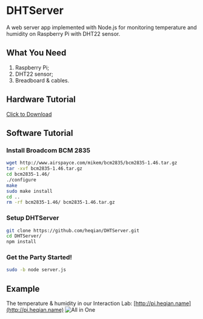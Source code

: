 # DHTServer
A web server app implemented with Node.js for monitoring temperature and humidity on Raspberry Pi with DHT22 sensor.


## What You Need
1. Raspberry Pi;
2. DHT22 sensor;
3. Breadboard & cables.

## Hardware Tutorial
[Click to Download](https://learn.adafruit.com/downloads/pdf/dht-humidity-sensing-on-raspberry-pi-with-gdocs-logging.pdf)

## Software Tutorial
### Install Broadcom BCM 2835
```bash
wget http://www.airspayce.com/mikem/bcm2835/bcm2835-1.46.tar.gz
tar -xvf bcm2835-1.46.tar.gz
cd bcm2835-1.46/
./configure
make
sudo make install
cd ..
rm -rf bcm2835-1.46/ bcm2835-1.46.tar.gz
```
### Setup DHTServer
```bash
git clone https://github.com/heqian/DHTServer.git
cd DHTServer/
npm install
```
### Get the Party Started!
```bash
sudo -b node server.js
```

## Example
The temperature & humidity in our Interaction Lab: [http://pi.heqian.name](http://pi.heqian.name)
![All in One](https://dl.dropboxusercontent.com/u/1660254/DHTServer.jpg)
